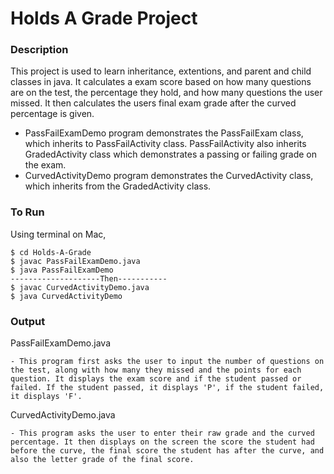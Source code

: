 # Holds A Grade Project

### Description

This project is used to learn inheritance, extentions, and parent and child classes in java. It calculates a exam score based on how many questions are on the test, the percentage they hold, and how many questions the user missed. It then calculates the users final exam grade after the curved percentage is given. 

- PassFailExamDemo program demonstrates the PassFailExam class, which inherits to PassFailActivity class. PassFailActivity also inherits GradedActivity class which demonstrates a passing or failing grade on the exam. 
- CurvedActivityDemo program demonstrates the CurvedActivity class, which inherits from the GradedActivity class. 

### To Run

Using terminal on Mac,

```
$ cd Holds-A-Grade
$ javac PassFailExamDemo.java
$ java PassFailExamDemo
--------------------Then-----------
$ javac CurvedActivityDemo.java
$ java CurvedActivityDemo
```

### Output

PassFailExamDemo.java 

	- This program first asks the user to input the number of questions on the test, along with how many they missed and the points for each question. It displays the exam score and if the student passed or failed. If the student passed, it displays 'P', if the student failed, it displays 'F'.



CurvedActivityDemo.java 

	- This program asks the user to enter their raw grade and the curved percentage. It then displays on the screen the score the student had before the curve, the final score the student has after the curve, and also the letter grade of the final score.